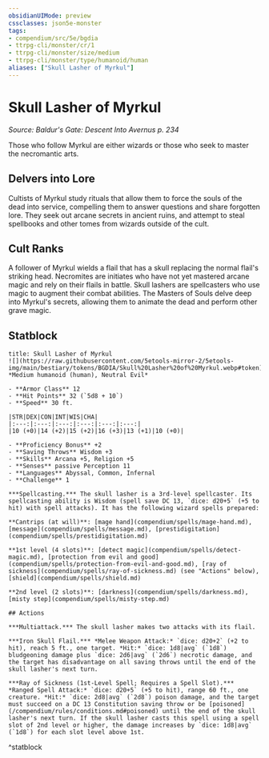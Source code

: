 ```yaml
---
obsidianUIMode: preview
cssclasses: json5e-monster
tags:
- compendium/src/5e/bgdia
- ttrpg-cli/monster/cr/1
- ttrpg-cli/monster/size/medium
- ttrpg-cli/monster/type/humanoid/human
aliases: ["Skull Lasher of Myrkul"]
---
```

# Skull Lasher of Myrkul
*Source: Baldur's Gate: Descent Into Avernus p. 234*  

Those who follow Myrkul are either wizards or those who seek to master the necromantic arts.

## Delvers into Lore

Cultists of Myrkul study rituals that allow them to force the souls of the dead into service, compelling them to answer questions and share forgotten lore. They seek out arcane secrets in ancient ruins, and attempt to steal spellbooks and other tomes from wizards outside of the cult.

## Cult Ranks

A follower of Myrkul wields a flail that has a skull replacing the normal flail's striking head. Necromites are initiates who have not yet mastered arcane magic and rely on their flails in battle. Skull lashers are spellcasters who use magic to augment their combat abilities. The Masters of Souls delve deep into Myrkul's secrets, allowing them to animate the dead and perform other grave magic.

## Statblock

```ad-statblock
title: Skull Lasher of Myrkul
![](https://raw.githubusercontent.com/5etools-mirror-2/5etools-img/main/bestiary/tokens/BGDIA/Skull%20Lasher%20of%20Myrkul.webp#token)
*Medium humanoid (human), Neutral Evil*

- **Armor Class** 12 
- **Hit Points** 32 (`5d8 + 10`)
- **Speed** 30 ft.

|STR|DEX|CON|INT|WIS|CHA|
|:---:|:---:|:---:|:---:|:---:|:---:|
|10 (+0)|14 (+2)|15 (+2)|16 (+3)|13 (+1)|10 (+0)|

- **Proficiency Bonus** +2
- **Saving Throws** Wisdom +3
- **Skills** Arcana +5, Religion +5
- **Senses** passive Perception 11
- **Languages** Abyssal, Common, Infernal
- **Challenge** 1

***Spellcasting.*** The skull lasher is a 3rd-level spellcaster. Its spellcasting ability is Wisdom (spell save DC 13, `dice: d20+5` (+5 to hit) with spell attacks). It has the following wizard spells prepared:

**Cantrips (at will)**: [mage hand](compendium/spells/mage-hand.md), [message](compendium/spells/message.md), [prestidigitation](compendium/spells/prestidigitation.md)

**1st level (4 slots)**: [detect magic](compendium/spells/detect-magic.md), [protection from evil and good](compendium/spells/protection-from-evil-and-good.md), [ray of sickness](compendium/spells/ray-of-sickness.md) (see "Actions" below), [shield](compendium/spells/shield.md)

**2nd level (2 slots)**: [darkness](compendium/spells/darkness.md), [misty step](compendium/spells/misty-step.md)

## Actions

***Multiattack.*** The skull lasher makes two attacks with its flail.

***Iron Skull Flail.*** *Melee Weapon Attack:* `dice: d20+2` (+2 to hit), reach 5 ft., one target. *Hit:* `dice: 1d8|avg` (`1d8`) bludgeoning damage plus `dice: 2d6|avg` (`2d6`) necrotic damage, and the target has disadvantage on all saving throws until the end of the skull lasher's next turn.

***Ray of Sickness (1st-Level Spell; Requires a Spell Slot).*** *Ranged Spell Attack:* `dice: d20+5` (+5 to hit), range 60 ft., one creature. *Hit:* `dice: 2d8|avg` (`2d8`) poison damage, and the target must succeed on a DC 13 Constitution saving throw or be [poisoned](/compendium/rules/conditions.md#poisoned) until the end of the skull lasher's next turn. If the skull lasher casts this spell using a spell slot of 2nd level or higher, the damage increases by `dice: 1d8|avg` (`1d8`) for each slot level above 1st.
```
^statblock